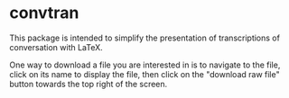 # convtran

This package is intended to simplify the presentation of
transcriptions of conversation with LaTeX.

One way to download a file you are interested in is to navigate to the
file, click on its name to display the file, then click on the
"download raw file" button towards the top right of the screen.